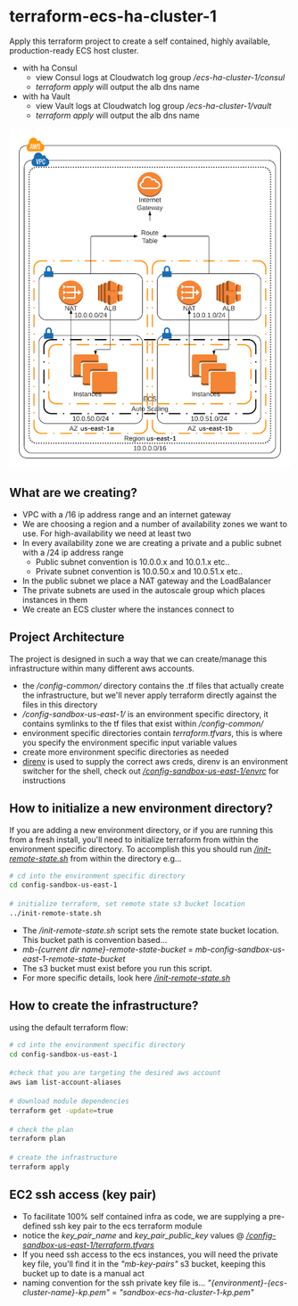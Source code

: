 # terraform-ecs-ha-cluster-1

Apply this terraform project to create a self contained, highly available, production-ready ECS host cluster.
- with ha Consul
    - view Consul logs at Cloudwatch log group */ecs-ha-cluster-1/consul*
    - *terraform apply* will output the alb dns name 
- with ha Vault
    - view Vault logs at Cloudwatch log group */ecs-ha-cluster-1/vault*
    - *terraform apply* will output the alb dns name

![ECS infra](img/ecs-infra.png)

## What are we creating?

* VPC with a /16 ip address range and an internet gateway
* We are choosing a region and a number of availability zones we want to use. For high-availability we need at least two
* In every availability zone we are creating a private and a public subnet with a /24 ip address range
  * Public subnet convention is 10.0.0.x and 10.0.1.x etc..
  * Private subnet convention is 10.0.50.x and 10.0.51.x etc..
* In the public subnet we place a NAT gateway and the LoadBalancer
* The private subnets are used in the autoscale group which places instances in them
* We create an ECS cluster where the instances connect to

## Project Architecture

The project is designed in such a way that we can create/manage this infrastructure within many different aws accounts.
- the */config-common/* directory contains the .tf files that actually create the infrastructure, but we'll never apply terraform directly against the files in this directory
- */config-sandbox-us-east-1/* is an environment specific directory, it contains symlinks to the tf files that exist within */config-common/*
- environment specific directories contain *terraform.tfvars*, this is where you specify the environment specific input variable values
- create more environment specific directories as needed
- [direnv](https://direnv.net/) is used to supply the correct aws creds, direnv is an environment switcher for the shell, check out [*/config-sandbox-us-east-1/envrc*](config-sandbox-us-east-1/envrc) for instructions

## How to initialize a new environment directory?

If you are adding a new environment directory, or if you are running this from a fresh install, you'll need to initialize terraform from within the environment specific directory. To accomplish this
you should run [*/init-remote-state.sh*](/init-remote-state.sh) from within the directory e.g...

```bash
# cd into the environment specific directory
cd config-sandbox-us-east-1

# initialize terraform, set remote state s3 bucket location
../init-remote-state.sh
```

- The */init-remote-state.sh* script sets the remote state bucket location. This bucket path is convention based... 
- *mb-{current dir name}-remote-state-bucket* = *mb-config-sandbox-us-east-1-remote-state-bucket*
- The s3 bucket must exist before you run this script.
- For more specific details, look here [*/init-remote-state.sh*](/init-remote-state.sh)

## How to create the infrastructure?

using the default terraform flow:

```bash
# cd into the environment specific directory
cd config-sandbox-us-east-1

#check that you are targeting the desired aws account
aws iam list-account-aliases 

# download module dependencies
terraform get -update=true

# check the plan
terraform plan

# create the infrastructure
terraform apply
```

## EC2 ssh access (key pair)

- To facilitate 100% self contained infra as code, we are supplying a pre-defined ssh key pair to the ecs terraform module
- notice the *key_pair_name* and *key_pair_public_key* values @ [*/config-sandbox-us-east-1/terraform.tfvars*](/config-sandbox-us-east-1/terraform.tfvars)
- If you need ssh access to the ecs instances, you will need the private key file, you'll find it in the *"mb-key-pairs"* s3 bucket,
keeping this bucket up to date is a manual act
- naming convention for the ssh private key file is... *"{environment}-{ecs-cluster-name}-kp.pem"* = *"sandbox-ecs-ha-cluster-1-kp.pem"* 
 